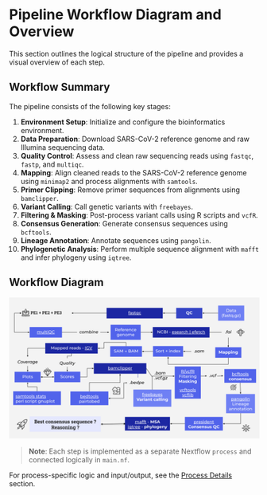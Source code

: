 # Pipeline Workflow Diagram and Overview

This section outlines the logical structure of the pipeline and provides a visual overview of each step.

## Workflow Summary
The pipeline consists of the following key stages:

1. **Environment Setup**: Initialize and configure the bioinformatics environment.
2. **Data Preparation**: Download SARS-CoV-2 reference genome and raw Illumina sequencing data.
3. **Quality Control**: Assess and clean raw sequencing reads using `fastqc`, `fastp`, and `multiqc`.
4. **Mapping**: Align cleaned reads to the SARS-CoV-2 reference genome using `minimap2` and process alignments with `samtools`.
5. **Primer Clipping**: Remove primer sequences from alignments using `bamclipper`.
6. **Variant Calling**: Call genetic variants with `freebayes`.
7. **Filtering & Masking**: Post-process variant calls using R scripts and `vcfR`.
8. **Consensus Generation**: Generate consensus sequences using `bcftools`.
9. **Lineage Annotation**: Annotate sequences using `pangolin`.
10. **Phylogenetic Analysis**: Perform multiple sequence alignment with `mafft` and infer phylogeny using `iqtree`.

## Workflow Diagram

![Pipeline Diagram](files/methodSARS.svg)

> **Note**: Each step is implemented as a separate Nextflow `process` and connected logically in `main.nf`.

For process-specific logic and input/output, see the [Process Details](processes.md) section.
